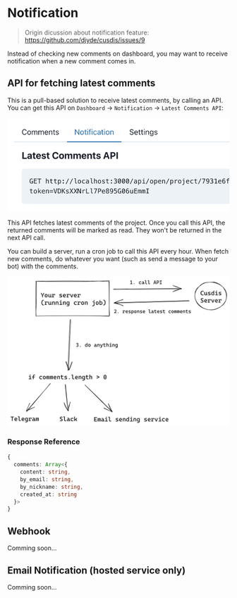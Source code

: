 # Notification

> Origin dicussion about notification feature: https://github.com/djyde/cusdis/issues/9

Instead of checking new comments on dashboard, you may want to receive notification when a new comment comes in.

## API for fetching latest comments

This is a pull-based solution to receive latest comments, by calling an API. You can get this API on `Dashboard` -> `Notification` -> `Latest Comments API`:

![](../images/notification.png ':size=400')

This API fetches latest comments of the project. Once you call this API, the returned comments will be marked as read. They won't be returned in the next API call.

You can build a server, run a cron job to call this API every hour. When fetch new comments, do whatever you want (such as send a message to your bot) with the comments.

![](../images/pull-based-notification.png ':size=700')

### Response Reference

```ts
{
  comments: Array<{
    content: string,
    by_email: string,
    by_nickname: string,
    created_at: string
  }>
}
```

## Webhook

Comming soon...

## Email Notification (hosted service only)

Comming soon...